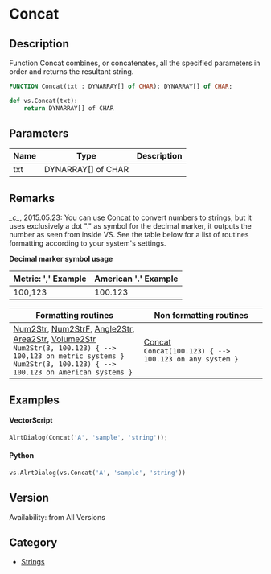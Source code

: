 # Concat

## Description
Function Concat combines, or concatenates, all the specified parameters in order and returns the resultant string.

```pascal
FUNCTION Concat(txt : DYNARRAY[] of CHAR): DYNARRAY[] of CHAR;
```

```python
def vs.Concat(txt):
    return DYNARRAY[] of CHAR
```

## Parameters
|Name|Type|Description|
|---|---|---|
|txt|DYNARRAY[] of CHAR|   |

## Remarks
*\_c\_*, 2015.05.23: You can use [Concat](Concat.md) to convert numbers to strings, but it uses exclusively a dot "." as symbol for the decimal marker, it outputs the number as seen from inside VS. See the table below for a list of routines formatting according to your system's settings.

**Decimal marker symbol usage**

| Metric: ',' Example | American '.' Example |
|---------------------|---------------------|
| 100,123             | 100.123             |

| Formatting routines | Non formatting routines |
|---------------------|------------------------|
| [Num2Str](Num2Str.md), [Num2StrF](Num2StrF.md), [Angle2Str](Angle2Str.md), [Area2Str](Area2Str.md), [Volume2Str](Volume2Str.md)<br>`Num2Str(3, 100.123) { --> 100,123 on metric systems }`<br>`Num2Str(3, 100.123) { --> 100.123 on American systems }` | [Concat](Concat.md)<br>`Concat(100.123) { --> 100.123 on any system }` |

## Examples
#### VectorScript ####
```pascal
AlrtDialog(Concat('A', 'sample', 'string'));
```
#### Python ####
```python
vs.AlrtDialog(vs.Concat('A', 'sample', 'string'))
```

## Version
Availability: from All Versions

## Category
* [Strings](../Categories/Strings.md)
